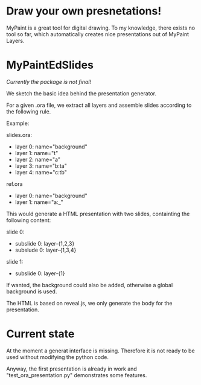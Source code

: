 # Draw your own presnetations!

MyPaint is a great tool for digital drawing.
To my knowledge, there exists no tool so far, which automatically 
creates nice presentations out of MyPaint Layers.

# MyPaintEdSlides

*Currently the package is not final!*

We sketch the basic idea behind the presentation generator.


For a given .ora file, we extract all layers and
assemble slides according to the following rule.

Example:

slides.ora:
- layer 0: name="background"
- layer 1: name="t"
- layer 2: name="a"
- layer 3: name="b:ta"
- layer 4: name="c:tb"

ref.ora
- layer 0: name="background"
- layer 1: name="a:\_"

This would generate a HTML presentation with
two slides, containting the following content:

slide 0:
- subslide 0: layer-{1,2,3}
- subslude 0: layer-{1,3,4}

slide 1:
- subslide 0: layer-{1}

If wanted, the background could also be added, otherwise
a global background is used.

The HTML is based on reveal.js, we only generate the body for the presentation.

# Current state

At the moment a generat interface is missing. Therefore it is not 
ready to be used without modifying the python code.

Anyway, the first presentation is already in work and "test\_ora\_presentation.py"
demonstrates some features.

